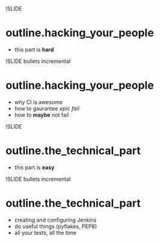 !SLIDE
# outline.hacking_your_people #

* this part is **hard**

!SLIDE bullets incremental
# outline.hacking_your_people #

* why CI is awesome
* how to gaurantee *epic fail*
* how to **maybe** not fail

!SLIDE
# outline.the_technical_part #

* this part is **easy**

!SLIDE bullets incremental
# outline.the_technical_part #

* creating and configuring Jenkins
* do useful things (pyflakes, PEP8)
* all your tests, all the time

